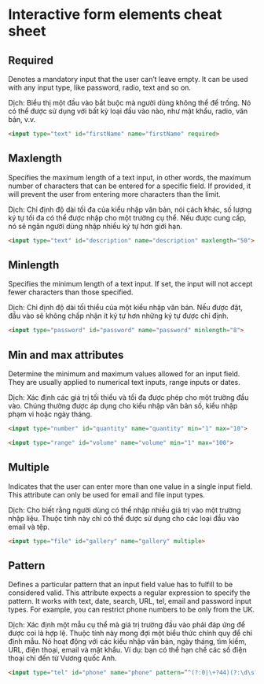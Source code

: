 # Interactive form elements cheat sheet

## Required

Denotes a mandatory input that the user can’t leave empty. It can be used with any input type, like password, radio, text and so on. 

Dịch: Biểu thị một đầu vào bắt buộc mà người dùng không thể để trống. Nó có thể được sử dụng với bất kỳ loại đầu vào nào, như mật khẩu, radio, văn bản, v.v.

```html
<input type="text" id="firstName" name="firstName" required>
```

## Maxlength

Specifies the maximum length of a text input, in other words, the maximum number of characters that can be entered for a specific field. If provided, it will prevent the user from entering more characters than the limit. 

Dịch: Chỉ định độ dài tối đa của kiểu nhập văn bản, nói cách khác, số lượng ký tự tối đa có thể được nhập cho một trường cụ thể. Nếu được cung cấp, nó sẽ ngăn người dùng nhập nhiều ký tự hơn giới hạn.

```html
<input type="text" id="description" name="description" maxlength="50">
```

## Minlength

Specifies the minimum length of a text input. If set, the input will not accept fewer characters than those specified. 

Dịch: Chỉ định độ dài tối thiểu của một kiểu nhập văn bản. Nếu được đặt, đầu vào sẽ không chấp nhận ít ký tự hơn những ký tự được chỉ định.

```html
<input type="password" id="password" name="password" minlength="8">
```

## Min and max attributes

Determine the minimum and maximum values allowed for an input field. They are usually applied to numerical text inputs, range inputs or dates. 

Dịch: Xác định các giá trị tối thiểu và tối đa được phép cho một trường đầu vào. Chúng thường được áp dụng cho kiểu nhập văn bản số, kiểu nhập phạm vi hoặc ngày tháng.

```html
<input type="number" id="quantity" name="quantity" min="1" max="10"> 
```

```html
<input type="range" id="volume" name="volume" min="1" max="100">
```

## Multiple

Indicates that the user can enter more than one value in a single input field. This attribute can only be used for email and file input types. 

Dịch: Cho biết rằng người dùng có thể nhập nhiều giá trị vào một trường nhập liệu. Thuộc tính này chỉ có thể được sử dụng cho các loại đầu vào email và tệp.

```html
<input type="file" id="gallery" name="gallery" multiple>
```

## Pattern

Defines a particular pattern that an input field value has to fulfill to be considered valid. This attribute expects a regular expression to specify the pattern. It works with text, date, search, URL, tel, email and password input types. For example, you can restrict phone numbers to be only from the UK.

Dịch: Xác định một mẫu cụ thể mà giá trị trường đầu vào phải đáp ứng để được coi là hợp lệ. Thuộc tính này mong đợi một biểu thức chính quy để chỉ định mẫu. Nó hoạt động với các kiểu nhập văn bản, ngày tháng, tìm kiếm, URL, điện thoại, email và mật khẩu. Ví dụ: bạn có thể hạn chế các số điện thoại chỉ đến từ Vương quốc Anh.

```html
<input type="tel" id="phone" name="phone" pattern=”^(?:0|\+?44)(?:\d\s?){9,10}$” >
```